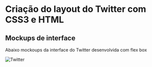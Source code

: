 # Criação do layout do Twitter com CSS3 e HTML

## Mockups de interface
Abaixo mockoups da interface do Twitter desenvolvida com flex box 

![Twitter](https://github.com/manoeljr)
